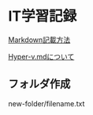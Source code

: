 # IT学習記録

[Markdown記載方法](./how-to-markdown.md)

[Hyper-v.mdについて](./hyper-v/basic.md)


## フォルダ作成
new-folder/filename.txt

